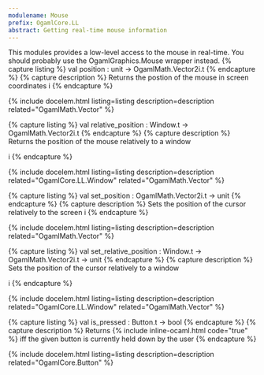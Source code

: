 ```yaml
---
modulename: Mouse 
prefix: OgamlCore.LL
abstract: Getting real-time mouse information 
---
```



This modules provides a low-level access to the mouse
 in real-time. You should probably use the OgamlGraphics.Mouse
 wrapper instead. 
{% capture listing %}
val position : unit -> OgamlMath.Vector2i.t
{% endcapture %}
{% capture description %}
Returns the postion of the mouse in screen coordinates 
 i 
{% endcapture %}

{% include docelem.html listing=listing description=description  related="OgamlMath.Vector" %}

{% capture listing %}
val relative_position : Window.t -> OgamlMath.Vector2i.t
{% endcapture %}
{% capture description %}
Returns the position of the mouse relatively to a window
 
 i 
{% endcapture %}

{% include docelem.html listing=listing description=description  related="OgamlCore.LL.Window" related="OgamlMath.Vector" %}

{% capture listing %}
val set_position : OgamlMath.Vector2i.t -> unit
{% endcapture %}
{% capture description %}
Sets the position of the cursor relatively to the screen 
 i 
{% endcapture %}

{% include docelem.html listing=listing description=description  related="OgamlMath.Vector" %}

{% capture listing %}
val set_relative_position : Window.t -> OgamlMath.Vector2i.t -> unit
{% endcapture %}
{% capture description %}
Sets the position of the cursor relatively to a window
 
 i 
{% endcapture %}

{% include docelem.html listing=listing description=description  related="OgamlCore.LL.Window" related="OgamlMath.Vector" %}

{% capture listing %}
val is_pressed : Button.t -> bool
{% endcapture %}
{% capture description %}
Returns {% include inline-ocaml.html code="true" %} iff the given button is currently held down
 by the user 
{% endcapture %}

{% include docelem.html listing=listing description=description  related="OgamlCore.Button" %}

